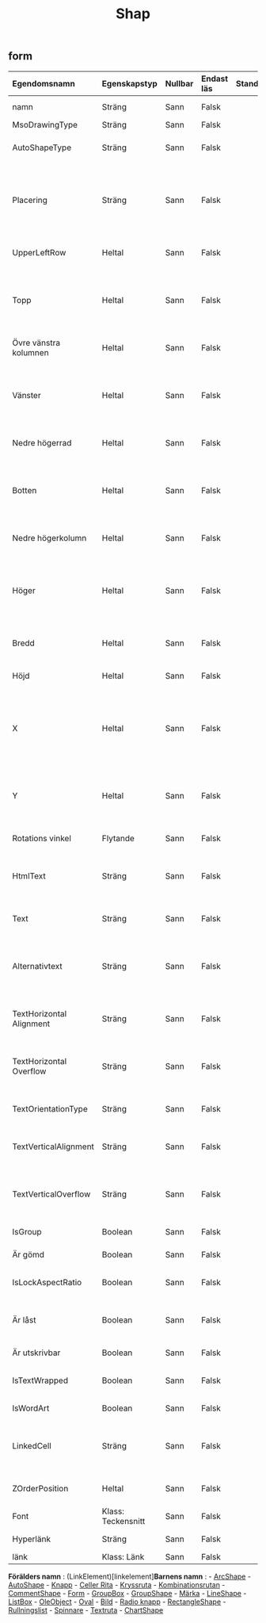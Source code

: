 ﻿---
title: Shap
second_title: Aspose.Cells Cloud Documen
type: docs
url: /sv/specification/model/shape/
description: "Aspose.Cells Molnmodellspecifikation: Form. Hantera enkelt Excel och andra kalkylarksdokument med funktioner som att öppna, generera, redigera, dela, slå samman, jämföra och konvertera"
weight: 50
---
## **form**

 

| Egendomsnamn| Egenskapstyp| Nullbar| Endast läs| Standardvärde| Beskrivning|
|:- |:- |:- |:- |:- |:- |
| namn| Sträng| Sann| Falsk|| Hämtar och ställer in namnet på formen.|
| MsoDrawingType| Sträng| Sann| Falsk|| Får mso-ritningstyp.|
| AutoShapeType| Sträng| Sann| Falsk|| Hämtar och ställer in den automatiska formtypen.|
| Placering| Sträng| Sann| Falsk|| Representerar hur ritobjektet är fäst vid cellerna under det. Egenskapen styr placeringen av ett objekt på ett kalkylblad.|
| UpperLeftRow| Heltal| Sann| Falsk|| Representerar radindex i övre vänstra hörnet.|
| Topp| Heltal| Sann| Falsk||Representerar den vertikala förskjutningen av formen från dess översta rad, i pixelenhet.|
| Övre vänstra kolumnen| Heltal| Sann| Falsk|| Representerar kolumnindex i det övre vänstra hörnet.|
| Vänster| Heltal| Sann| Falsk|| Representerar den horisontella förskjutningen av formen från dess vänstra kolumn, i enhet av pixlar.|
| Nedre högerrad| Heltal| Sann| Falsk|| Representerar radindex i nedre högra hörnet.|
| Botten| Heltal| Sann| Falsk|| Representerar bredden på formens vertikala förskjutning från dess nedre nedre hörnrad, i pixelenhet.|
| Nedre högerkolumn| Heltal| Sann| Falsk|| Representerar kolumnindex i nedre högra hörnet.|
| Höger| Heltal| Sann| Falsk|| Representerar bredden på formens horisontella förskjutning från dess nedre högra hörnkolumn, i pixelenhet.|
| Bredd| Heltal| Sann| Falsk|| Representerar formens bredd i pixelenhet.|
| Höjd| Heltal| Sann| Falsk|| Representerar formhöjden, i pixelenhet.|
| X| Heltal| Sann| Falsk|| Hämtar och ställer in den horisontella förskjutningen av formen från kalkylbladets vänstra kant, i pixelenhet.|
| Y| Heltal| Sann| Falsk|| Hämtar och ställer in den vertikala förskjutningen av formen från kalkylbladets övre kant, i pixelenhet.|
| Rotations vinkel| Flytande| Sann| Falsk|| Får och ställer in formens rotation.|
| HtmlText| Sträng| Sann| Falsk|| Hämtar och ställer in html-strängen som innehåller data och vissa format i den här textrutan.|
| Text| Sträng| Sann| Falsk||Representerar strängen i detta TextBox-objekt.|
| Alternativtext| Sträng| Sann| Falsk|| Returnerar eller ställer in den beskrivande (alternativa) textsträngen för objektet.|
| TextHorizontal Alignment| Sträng| Sann| Falsk|| Hämtar och ställer in textens horisontella anpassningstyp för formen.|
| TextHorizontal Overflow| Sträng| Sann| Falsk|| Hämtar och ställer in textens horisontella överflödestyp för formen som innehåller text.|
| TextOrientationType| Sträng| Sann| Falsk|| Hämtar och ställer in formens textorienteringstyp.|
| TextVerticalAlignment| Sträng| Sann| Falsk|| Hämtar och ställer in textens vertikala inriktningstyp för formen.|
| TextVerticalOverflow| Sträng| Sann| Falsk|| Hämtar och ställer in textens vertikala överflödestyp för formen som innehåller text.|
| IsGroup| Boolean| Sann| Falsk|| Anger om formen är en grupp.|
| Är gömd| Boolean| Sann| Falsk|| Indikerar om objektet är synligt.|
| IsLockAspectRatio| Boolean| Sann| Falsk|| True betyder att det inte tillåter ändringar i bildförhållande.|
| Är låst| Boolean| Sann| Falsk|| Sant om objektet är låst, False om objektet kan ändras när arket är skyddat.|
| Är utskrivbar| Boolean| Sann| Falsk|| Sant om objektet är utskrivbart|
| IsTextWrapped| Boolean| Sann| Falsk|| Hämtar och ställer in texttypen för formen som innehåller text.|
| IsWordArt| Boolean| Sann| Falsk|| Anger om denna form är en ordkonst.|
| LinkedCell| Sträng| Sann| Falsk|| Hämtar eller ställer in kalkylbladsintervallet kopplat till kontrollens värde.|
| ZOrderPosition| Heltal| Sann| Falsk||Returnerar positionen för en form i z-ordningen.|
| Font| Klass: Teckensnitt| Sann| Falsk|| Representerar formens teckensnitt.|
| Hyperlänk| Sträng| Sann| Falsk|| Hämtar hyperlänken till formen.|
| länk| Klass: Länk| Sann| Falsk|||

**Förälders namn** : (LinkElement)[linkelement]**Barnens namn** : 
	-  [ArcShape](arcshape) 
	-  [AutoShape](autoshape) 
	-  [Knapp](button) 
	-  [Celler Rita](cellsdrawing) 
	-  [Kryssruta](checkbox) 
	-  [Kombinationsrutan](combobox) 
	-  [CommentShape](commentshape) 
	-  [Form](form) 
	-  [GroupBox](groupbox) 
	-  [GroupShape](groupshape) 
	-  [Märka](label) 
	-  [LineShape](lineshape) 
	-  [ListBox](listbox) 
	-  [OleObject](oleobject) 
	-  [Oval](oval) 
	-  [Bild](picture) 
	-  [Radio knapp](radiobutton) 
	-  [RectangleShape](rectangleshape) 
	-  [Rullningslist](scrollbar) 
	-  [Spinnare](spinner) 
	-  [Textruta](textbox) 
	-  [ChartShape](chartshape) 
